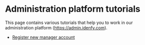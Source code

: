 # Administration platform tutorials
This page contains various tutorials that help you to work in our administration platform (https://admin.idenfy.com).

- [Register new manager account](https://github.com/idenfy/Documentation/blob/master/pages/tutorials/admin-platform/RegisterNewManager.md)
